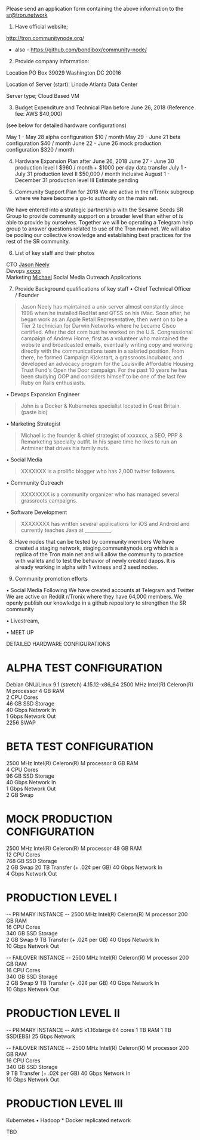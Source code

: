 Please send an application form containing the above information to the sr@tron.network



1. Have official website;

http://tron.communitynode.org/
 - also -
https://github.com/bondibox/community-node/



2. Provide company information:

Location 
  PO Box 39029
  Washington DC
  20016

Location of Server (start): 
  Linode Atlanta Data Center

Server type; 
  Cloud Based VM




3. Budget Expenditure and Technical Plan before June 26, 2018 (Reference fee: AWS $40,000)

(see below for detailed hardware configurations)  

  May 1 - May 28 alpha configuration $10 / month
  May 29 - June 21 beta configuration $40 / month
  June 22 - June 26 mock production configuration $320 / month





4. Hardware Expansion Plan after June 26, 2018
  June 27 - June 30 production level I $960 / month + $1000 per day data transfer
  July 1 - July 31 production level II $50,000 / month inclusive
  August 1 - December 31 production level III Estimate pending




 
5. Community Support Plan for 2018
We are active in the r/Tronix subgroup where we have become a go-to authority on the main net. 

We have entered into a strategic partnership with the Sesame Seeds SR Group to provide community support on a broader level than either of is able to provide by ourselves. Together we will be operating a Telegram help group to answer questions related to use of the Tron main net. We will also be pooling our collective knowledge and establishing best practices for the rest of the SR community.







6. List of key staff and their photos

CTO				[Jason Neely](./jason_neely.jpg)  
Devops			[xxxxx](./photos/xxxxx)  
Marketing	 	[Michael](./photos/michael)
Social Media
Outreach
Applications




7. Provide Background qualifications of key staff
• Chief Technical Officer / Founder
> Jason Neely has maintained a unix server almost constantly since 1998 when he installed RedHat and QTSS on his iMac. Soon after, he began work as an Apple Retail Representative, then went on to be a Tier 2 technician for Darwin Networks where he became Cisco certified. After the dot com bust he worked on the U.S. Congressional campaign of Andrew Horne, first as a volunteer who maintained the website and broadcasted emails, eventually writing copy and working directly with the communications team in a salaried position. From there, he formed Campaign Kickstart, a grassroots incubator, and developed an advocacy program for the Louisville Affordable Housing Trust Fund's Open the Door campaign. For the past 10 years he has been studying OOP and considers himself to be one of the last few Ruby on Rails enthusiasts.
 
• Devops Expansion Engineer
> John is a Docker & Kubernetes specialist located in Great Britain. (paste bio)

• Marketing Strategist
> Michael is the founder & chief strategist of xxxxxxx, a SEO, PPP & Remarketing specialty outfit. In his spare time he likes to run an Antminer that drives his family nuts.


• Social Media
> XXXXXXX is a prolific blogger who has 2,000 twitter followers.  


• Community Outreach  
> XXXXXXXX is a community organizer who has managed several grassroots campaigns.  

• Software Development  
>  XXXXXXXX has written several applications for iOS and Android and currently teaches Java at ___________.






8. Have nodes that can be tested by community members
  We have created a staging network, staging.communitynode.org which is a replica of the Tron main net and will allow the community to practice with wallets and to test the behavior of newly created dapps. It is already working in alpha with 1 witness and 2 seed nodes.



9. Community promotion efforts

• Social Media Following
  We have created accounts at Telegram and Twitter
  We are active on Reddit r/Tronix where they have 64,000 members.
  We openly publish our knowledge in a github repository to strengthen the SR community


• Livestream, 

• MEET UP






DETAILED HARDWARE CONFIGURATIONS


# ALPHA TEST CONFIGURATION
Debian GNU/Linux 9.1 (stretch) 4.15.12-x86_64
 2500 MHz Intel(R) Celeron(R) M processor
4	 	GB RAM  
2 		CPU Cores  
46 		GB SSD Storage  
40 		Gbps Network In  
1 		Gbps Network Out  
2256	SWAP



# BETA TEST CONFIGURATION
 2500 MHz Intel(R) Celeron(R) M processor
8 		GB RAM  
4 		CPU Cores  
96 		GB SSD Storage  
40 		Gbps Network In  
1 		Gbps Network Out  
2		GB Swap





# MOCK PRODUCTION CONFIGURATION
 2500 MHz Intel(R) Celeron(R) M processor
48 	GB RAM  
12 	CPU Cores  
768 	GB SSD Storage  
2	GB Swap
20 	TB Transfer (+ .02¢ per GB)
40 	Gbps Network In  
4 		Gbps Network Out  






# PRODUCTION LEVEL I

 -- PRIMARY INSTANCE --
 2500 MHz Intel(R) Celeron(R) M processor
200 	GB RAM  
16 		CPU Cores  
340 	GB SSD Storage  
2		GB Swap
9 		TB Transfer  (+ .02¢ per GB)
40 		Gbps Network In  
10 		Gbps Network Out  
  

  -- FAILOVER INSTANCE --
 2500 MHz Intel(R) Celeron(R) M processor
200 	GB RAM  
16 		CPU Cores  
340 	GB SSD Storage  
2		GB Swap
9 		TB Transfer  (+ .02¢ per GB)
40 		Gbps Network In  
10 		Gbps Network Out  








# PRODUCTION LEVEL II
 -- PRIMARY INSTANCE --
AWS 	x1.16xlarge
64 		cores
1 		TB RAM
1		TB SSD(EBS)
25		Gbps Network

  -- FAILOVER INSTANCE --
 2500 MHz Intel(R) Celeron(R) M processor
200 	GB RAM  
16 		CPU Cores  
340 	GB SSD Storage  
9 		TB Transfer  (+ .02¢ per GB)
40 		Gbps Network In  
10 		Gbps Network Out  







# PRODUCTION LEVEL III
Kubernetes • Hadoop * Docker replicated network

TBD


